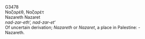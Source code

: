 <body>
  <p>G3478<br>  Ναζαρέθ, Ναζαρέτ  <br> Nazareth  Nazaret  <br><i>nad-zar-eth‘,</i> <i>nad-zar-et‘ </i><br>Of uncertain derivation; <i>Nazareth</i> or <i>Nazaret</i>, a place in Palestine: - Nazareth.<br></p>
 </body>